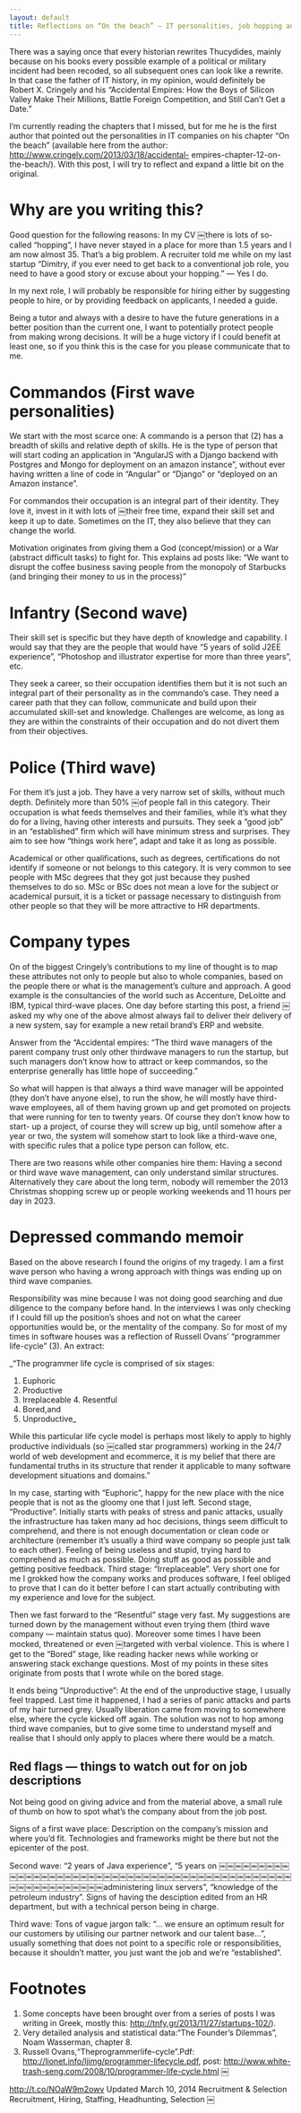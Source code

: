 ```yaml
---
layout: default
title: Reflections on “On the beach” — IT personalities, job hopping and staffing
---
```


There was a saying once that every historian rewrites Thucydides, mainly because on his books every possible example of a political or military incident had been recoded, so all subsequent ones can look like a rewrite. In that case the father of IT history, in my opinion, would definitely be Robert X. Cringely and his “Accidental Empires: How the Boys of Silicon Valley Make Their Millions, Battle Foreign Competition, and Still Can’t Get a Date.”

I’m currently reading the chapters that I missed, but for me he is the first author that pointed out the personalities in IT companies on his chapter “On the beach” (available here from the author: http://www.cringely.com/2013/03/18/accidental- empires-chapter-12-on-the-beach/). With this post, I will try to reflect and expand a little bit on the original.

# Why are you writing this?

Good question for the following reasons: In my CV ￼there is lots of so-called “hopping”, I have never stayed in a place for more than 1.5 years and I am now almost 35. That’s a big problem. A recruiter told me while on my last startup “Dimitry, if you ever need to get back to a conventional job role, you need to have a good story or excuse about your hopping.” — Yes I do.

In my next role, I will probably be responsible for hiring either by suggesting people to hire, or by providing feedback on applicants, I needed a guide.

Being a tutor and always with a desire to have the future generations in a better position than the current one, I want to potentially protect people from making wrong decisions. It will be a huge victory if I could benefit at least one, so if you think this is the case for you please communicate that to me.

# Commandos (First wave personalities)

We start with the most scarce one: A commando is a person that (2) has a breadth of skills and relative depth of skills. He is the type of person that will start coding an application in “AngularJS with a Django backend with Postgres and Mongo for deployment on an amazon instance”, without ever having written a line of code in “Angular” or “Django” or “deployed on an Amazon instance”.

For commandos their occupation is an integral part of their identity. They love it, invest in it with lots of ￼their free time, expand their skill set and keep it up to date. Sometimes on the IT, they also believe that they can change the world.

Motivation originates from giving them a God (concept/mission) or a War (abstract difficult tasks) to fight for. This explains ad posts like: “We want to disrupt the coffee business saving people from the monopoly of Starbucks (and bringing their money to us in the process)”

# Infantry (Second wave)

Their skill set is specific but they have depth of knowledge and capability. I would say that they are the people that would have “5 years of solid J2EE experience”, “Photoshop and illustrator expertise for more than three years”, etc.

They seek a career, so their occupation identifies them but it is not such an integral part of their personality as in the commando’s case. They need a career path that they can follow, communicate and build upon their accumulated skill-set and knowledge. Challenges are welcome, as long as they are within the constraints of their occupation and do not divert them from their objectives.

# Police (Third wave)

For them it’s just a job. They have a very narrow set of skills, without much depth. Definitely more than 50% ￼of people fall in this category. Their occupation is what feeds themselves and their families, while it’s what they do for a living, having other interests and pursuits.
They seek a “good job” in an “established” firm which will have minimum stress and surprises. They aim to see how “things work here”, adapt and take it as long as possible.

Academical or other qualifications, such as degrees, certifications do not identify if someone or not belongs to this category. It is very common to see people with MSc degrees that they got just because they pushed themselves to do so. MSc or BSc does not mean a love for the subject or academical pursuit, it is a ticket or passage necessary to distinguish from other people so that they will be more attractive to HR departments.

# Company types

On of the biggest Cringely’s contributions to my line of thought is to map these attributes not only to people but also to whole companies, based on the people there or what is the management’s culture and approach.
A good example is the consultancies of the world such as Accenture, DeLoitte and IBM, typical third-wave places. One day before starting this post, a friend ￼asked my why one of the above almost always fail to deliver their delivery of a new system, say for example a new retail brand’s ERP and website.

Answer from the “Accidental empires: “The third­ wave managers of the parent company trust only other third­wave managers to run the start­up, but such managers don’t know how to attract or keep commandos, so the enterprise generally has little hope of succeeding.”

So what will happen is that always a third wave manager will be appointed (they don’t have anyone else), to run the show, he will mostly have third-wave employees, all of them having grown up and get promoted on projects that were running for ten to twenty years. Of course they don’t know how to start- up a project, of course they will screw up big, until somehow after a year or two, the system will somehow start to look like a third-wave one, with specific rules that a police type person can follow, etc.

There are two reasons while other companies hire them: Having a second or third wave wave management, can only understand similar structures. Alternatively they care about the long term, nobody will remember the 2013 Christmas shopping screw up or people working weekends and 11 hours per day in 2023.

# Depressed commando memoir

Based on the above research I found the origins of my tragedy. I am a first wave person who having a wrong approach with things was ending up on third wave companies.

Responsibility was mine because I was not doing good searching and due diligence to the company before hand. In the interviews I was only checking if I could fill up the position’s shoes and not on what the career opportunities would be, or the mentality of the company.
So for most of my times in software houses was a reflection of Russell Ovans’ “programmer life-cycle” (3). An extract:

_“The programmer life cycle is comprised of six stages:
1. Euphoric
2. Productive
3. Irreplaceable 4. Resentful
5. Bored,and
6. Unproductive_

While this particular life cycle model is perhaps most likely to apply to highly productive individuals (so­ ￼called star programmers) working in the 24/7 world of web development and e­commerce, it is my belief that there are fundamental truths in its structure that render it applicable to many software development situations and domains.”

In my case, starting with “Euphoric”, happy for the new place with the nice people that is not as the gloomy one that I just left. Second stage, “Productive”. Initially starts with peaks of stress and panic attacks, usually the infrastructure has taken many ad hoc decisions, things seem difficult to comprehend, and there is not enough documentation or clean code or architecture (remember it’s usually a third wave company so people just talk to each other). Feeling of being useless and stupid, trying hard to comprehend as much as possible. Doing stuff as good as possible and getting positive feedback. Third stage: “Irreplaceable”. Very short one for me I grokked how the company works and produces software, I feel obliged to prove that I can do it better before I can start actually contributing with my experience and love for the subject.

Then we fast forward to the “Resentful” stage very fast. My suggestions are turned down by the management without even trying them (third wave company — maintain status quo). Moreover some times I have been mocked, threatened or even ￼targeted with verbal violence. This is where I get to the “Bored” stage, like reading hacker news while working or answering stack exchange questions. Most of my points in these sites originate from posts that I wrote while on the bored stage.

It ends being “Unproductive”: At the end of the unproductive stage, I usually feel trapped. Last time it happened, I had a series of panic attacks and parts of my hair turned grey. Usually liberation came from moving to somewhere else, where the cycle kicked off again.
The solution was not to hop among third wave companies, but to give some time to understand myself and realise that I should only apply to places where there would be a match.

## Red flags — things to watch out for on job descriptions

Not being good on giving advice and from the material above, a small rule of thumb on how to spot what’s the company about from the job post.

Signs of a first wave place: Description on the company’s mission and where you’d fit. Technologies and frameworks might be there but not the epicenter of the post.

Second wave: “2 years of Java experience”, “5 years on ￼￼￼￼￼￼￼￼￼￼￼￼￼￼￼￼￼￼￼￼￼￼￼￼￼￼￼￼￼￼￼￼￼￼￼￼￼￼￼￼￼￼￼￼￼￼￼￼￼￼￼￼￼￼￼￼￼administering linux servers”, “knowledge of the petroleum industry”. Signs of having the desciption edited from an HR department, but with a technical person being in charge.

Third wave: Tons of vague jargon talk: “... we ensure an optimum result for our customers by utilising our partner network and our talent base...”, usually something that does not point to a specific role or responsibilities, because it shouldn’t matter, you just want the job and we’re “established”.

# Footnotes

1. Some concepts have been brought over from a series of posts I was writing in Greek, mostly this: http://tnfy.gr/2013/11/27/startups-102/).
2. Very detailed analysis and statistical data:“The Founder’s Dilemmas”, Noam Wasserman, chapter 8.
3. Russell Ovans,“Theprogrammerlife-cycle”.Pdf: http://lionet.info/ljimg/programmer-lifecycle.pdf, post: http://www.white-trash-seng.com/2008/10/programmer-life-cycle.html
￼

http://t.co/NOaW9m2owv Updated March 10, 2014
Recruitment & Selection
Recruitment, Hiring, Staffing, Headhunting, Selection
￼
